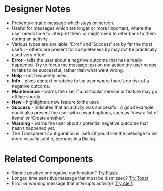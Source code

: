 # Designer Notes
- Presents a static message which stays on screen.
- Useful for messages which are longer or more important, where the user needs time to interpret them, or might need to refer back to them during an activity.
- Various types are available. ‘Error’ and ‘Success’ are by far the most useful - others are present for completeness by may not be practically used very often:
- **Error** - tells the user about a negative outcome that has already happened. Try to focus the message text on the action the user needs to take to be successful, rather than what went wrong.
- **Help** - not frequently used.
- **Info** - gives context or advice to the user where there’s no risk of a negative outcome.
- **Maintenance** - warns the user if a particular service or feature may go offline shortly.
- **New** - highlights a new feature to the user.
- **Success** - indicates that an activity was successful. A good example could also present the user with onward options, such as ‘View a list of items’ or ‘Create another’.
- **Warning** - warns the user about a potential negative outcome that hasn’t happened yet.
- The Transparent configuration is useful if you’d like the message to be more visually subtle, perhaps in a Dialog.

# Related Components
- Simple positive or negative confirmation? [Try Flash](/components/flash "Flash").
- Longer, time sensitive message that must be dismissed? [Try Toast](/components/toast "Toast").
- Error or warning message that interrupts activity? [Try Alert](/components/alert "Alert").
